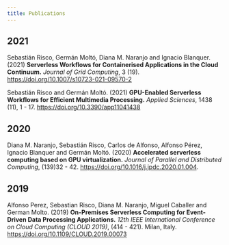 ```yaml
---
title: Publications
---
```


## 2021

Sebastián Risco, Germán Moltó, Diana M. Naranjo and Ignacio Blanquer. (2021) **Serverless Workflows for Containerised Applications in the Cloud Continuum.** *Journal of Grid Computing*, 3 (19). https://doi.org/10.1007/s10723-021-09570-2

Sebastián Risco and Germán Moltó. (2021) **GPU-Enabled Serverless Workflows for Efficient Multimedia Processing.** *Applied Sciences*, 1438 (11), 1 - 17. https://doi.org/10.3390/app11041438

## 2020

Diana M. Naranjo, Sebastián Risco, Carlos de Alfonso, Alfonso Pérez, Ignacio Blanquer and Germán Moltó. (2020) **Accelerated serverless computing based on GPU virtualization.** *Journal of Parallel and Distributed Computing*, (139)32 - 42. https://doi.org/10.1016/j.jpdc.2020.01.004.

## 2019

Alfonso Perez, Sebastian Risco, Diana M. Naranjo, Miguel Caballer and German Molto. (2019) **On-Premises Serverless Computing for Event-Driven Data Processing Applications.** *12th IEEE International Conference on Cloud Computing (CLOUD 2019)*, (414 - 421). Milan, Italy. https://doi.org/10.1109/CLOUD.2019.00073
